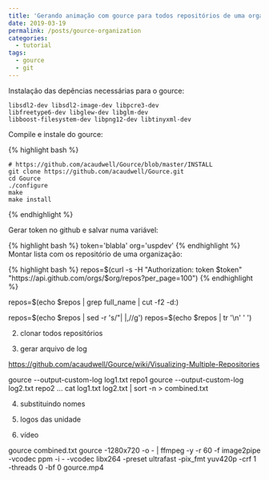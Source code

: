 ```yaml
---
title: 'Gerando animação com gource para todos repositórios de uma organização do github'
date: 2019-03-19
permalink: /posts/gource-organization
categories: 
  - tutorial
tags:
  - gource
  - git 
---
```


Instalação das depências necessárias para o gource:

    libsdl2-dev libsdl2-image-dev libpcre3-dev
    libfreetype6-dev libglew-dev libglm-dev
    libboost-filesystem-dev libpng12-dev libtinyxml-dev

Compile e instale do gource:

{% highlight bash %}

    # https://github.com/acaudwell/Gource/blob/master/INSTALL
    git clone https://github.com/acaudwell/Gource.git
    cd Gource
    ./configure
    make
    make install
    
{% endhighlight %}

Gerar token no github e salvar numa variável: 

{% highlight bash %}
token='blabla'
org='uspdev'
{% endhighlight %}
Montar lista com os repositório de uma organização:

{% highlight bash %}
repos=$(curl -s -H "Authorization: token $token" "https://api.github.com/orgs/$org/repos?per_page=100")
{% endhighlight %}

repos=$(echo $repos | grep full_name | cut -f2 -d:)

repos=$(echo $repos | sed -r 's/"| |,//g')
repos=$(echo $repos | tr '\n' ' ')

2. clonar todos repositórios

3. gerar arquivo de log

https://github.com/acaudwell/Gource/wiki/Visualizing-Multiple-Repositories

gource --output-custom-log log1.txt repo1
gource --output-custom-log log2.txt repo2
...
cat log1.txt log2.txt | sort -n > combined.txt

4. substituindo nomes

5. logos das unidade

6. vídeo

gource combined.txt
gource -1280x720 -o - | ffmpeg -y -r 60 -f image2pipe -vcodec ppm -i - -vcodec libx264 -preset ultrafast -pix_fmt yuv420p -crf 1 -threads 0 -bf 0 gource.mp4
